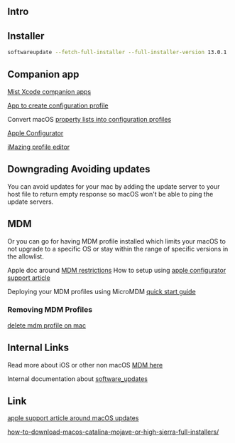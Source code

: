 

## Intro

## Installer 

```sh
softwareupdate --fetch-full-installer --full-installer-version 13.0.1
```

## Companion app

[Mist Xcode companion apps](https://github.com/ninxsoft/Mist)

[App to create configuration profile](https://github.com/ProfileCreator/ProfileCreator)

Convert macOS [property lists into configuration profiles](https://github.com/timsutton/mcxToProfile)

[Apple Configurator](https://support.apple.com/apple-configurator)

[iMazing profile editor](https://imazing.com/profile-editor)

## Downgrading Avoiding updates

You can avoid updates for your mac by adding the update server to your host file to return empty response so macOS won't be able to ping the update servers.

## MDM

Or you can go for having MDM profile installed which limits your macOS to not upgrade to a specific OS or stay within the range of specific versions in the allowlist.

Apple doc around [MDM restrictions](https://support.apple.com/guide/deployment/restrictions-for-mac-depba790e53/web)
How to setup using [apple configurator support article](https://support.apple.com/pl-pl/guide/apple-configurator-2/pmd85719196/mac)

Deploying your MDM profiles using MicroMDM [quick start guide](https://github.com/micromdm/micromdm/blob/master/docs/user-guide/quickstart.md)

### Removing MDM Profiles

[delete mdm profile on mac](https://www.imobie.com/iphone-unlocker/how-to-delete-an-mdm-profile-on-mac.htm)

## Internal Links

Read more about iOS or other non macOS [MDM here](mdm.md)

Internal documentation about [software_updates](software_updates.md)

## Link

[apple support article around macOS updates](https://support.apple.com/en-us/102662)

[how-to-download-macos-catalina-mojave-or-high-sierra-full-installers/](https://mrmacintosh.com/how-to-download-macos-catalina-mojave-or-high-sierra-full-installers/)
